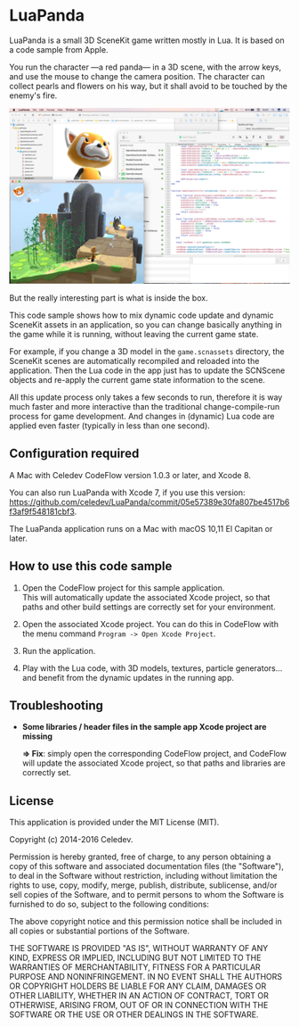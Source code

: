 # LuaPanda


LuaPanda is a small 3D SceneKit game written mostly in Lua. It is based on a code sample from Apple.

You run the character —a red panda— in a 3D scene, with the arrow keys, and use the mouse to change the camera position. The character can collect pearls and flowers on his way, but it shall avoid to be touched by the enemy's fire.

![Updating LuaPanda](readme-images/LuaPanda-screenshot.jpeg)

But the really interesting part is what is inside the box.

This code sample shows how to mix dynamic code update and dynamic SceneKit assets in an application, so you can change basically anything in the game while it is running, without leaving the current game state. 

For example, if you change a 3D model in the `game.scnassets` directory, the SceneKit scenes are automatically recompiled and reloaded into the application. Then the Lua code in the app just has to update the SCNScene objects and re-apply the current game state information to the scene. 

All this update process only takes a few seconds to run, therefore it is way much faster and more interactive than the traditional change-compile-run process for game development. And changes in (dynamic) Lua code are applied even faster (typically in less than one second).

## Configuration required

A Mac with Celedev CodeFlow version 1.0.3 or later, and Xcode 8.

You can also run LuaPanda with Xcode 7, if you use this version: https://github.com/celedev/LuaPanda/commit/05e57389e30fa807be4517b6f3af9f548181cbf3.

The LuaPanda application runs on a Mac with macOS 10,11 El Capitan or later.

## How to use this code sample

1. Open the CodeFlow project for this sample application.  
  This will automatically update the associated Xcode project, so that paths and other build settings are correctly set for your environment.

2. Open the associated Xcode project. You can do this in CodeFlow with the menu command `Program -> Open Xcode Project`.

3. Run the application.

4. Play with the Lua code, with 3D models, textures, particle generators… and benefit from the dynamic updates in the running app.

## Troubleshooting

- **Some libraries / header files in the sample app Xcode project are missing**

  **⇒ Fix**: simply open the corresponding CodeFlow project, and CodeFlow will update the associated Xcode project, so that paths and libraries are correctly set.

## License

This application is provided under the MIT License (MIT).

Copyright (c) 2014-2016 Celedev.

Permission is hereby granted, free of charge, to any person obtaining a copy
of this software and associated documentation files (the "Software"), to deal
in the Software without restriction, including without limitation the rights
to use, copy, modify, merge, publish, distribute, sublicense, and/or sell
copies of the Software, and to permit persons to whom the Software is
furnished to do so, subject to the following conditions:

The above copyright notice and this permission notice shall be included in
all copies or substantial portions of the Software.

THE SOFTWARE IS PROVIDED "AS IS", WITHOUT WARRANTY OF ANY KIND, EXPRESS OR
IMPLIED, INCLUDING BUT NOT LIMITED TO THE WARRANTIES OF MERCHANTABILITY,
FITNESS FOR A PARTICULAR PURPOSE AND NONINFRINGEMENT. IN NO EVENT SHALL THE
AUTHORS OR COPYRIGHT HOLDERS BE LIABLE FOR ANY CLAIM, DAMAGES OR OTHER
LIABILITY, WHETHER IN AN ACTION OF CONTRACT, TORT OR OTHERWISE, ARISING FROM,
OUT OF OR IN CONNECTION WITH THE SOFTWARE OR THE USE OR OTHER DEALINGS IN
THE SOFTWARE.
